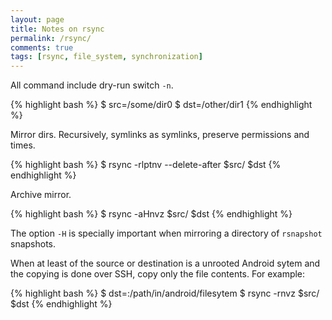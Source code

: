 ```yaml
---
layout: page
title: Notes on rsync
permalink: /rsync/
comments: true
tags: [rsync, file_system, synchronization]
---
```


All command include dry-run switch `-n`.

{% highlight bash %}
$ src=/some/dir0
$ dst=/other/dir1
{% endhighlight %}

Mirror dirs. Recursively, symlinks as symlinks, preserve permissions and times.

{% highlight bash %}
$ rsync -rlptnv --delete-after $src/ $dst
{% endhighlight %}

Archive mirror.

{% highlight bash %}
$ rsync -aHnvz $src/ $dst
{% endhighlight %}

The option `-H` is specially important when mirroring a directory of
`rsnapshot` snapshots.

When at least of the source or destination is a unrooted Android sytem and the
copying is done over SSH, copy only the file contents. For example:

{% highlight bash %}
$ dst=<hostname>:/path/in/android/filesytem
$ rsync -rnvz $src/ $dst
{% endhighlight %}
